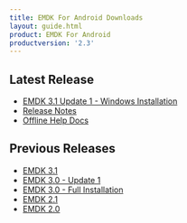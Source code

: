 ```yaml
---
title: EMDK For Android Downloads
layout: guide.html
product: EMDK For Android
productversion: '2.3'
---
```

<!--
Please read the terms of this "End User License Agreement" (the "Agreement") carefully. The Agreement is a legal agreement between you (either an individual or a single entity) and Zebra Technologies International, LLC ("Zebra") for the Zebra computer software and/or firmware accompanying this End User License Agreement, and any associated media, printed materials and any "online" or electronic documentation (collectively, "Software"). By installing or using the Software, you agree to be bound by the terms of this Agreement. If you do not agree to the terms of this Agreement, you may not install or use the Software.

1. Grant of License. The Software is protected by copyright and other intellectual property laws and international treaties. The Software is licensed to you, and not sold, subject to the terms of this Agreement. Subject to the terms of this Agreement, Zebra hereby grants you a limited, personal, non-exclusive license during the term of this Agreement to use the Software solely and exclusively for your internal use for the operation of your associated Zebra printer(s) and for no other purpose. To the extent that any portion of the Software is provided to you in a manner that is designed to be installed by you, you may install one copy of the installable Software on one hard disk or other storage device for one printer, computer, workstation, terminal, or other digital electronic device, as applicable (an "Electronic Device"), and you may access and use that Software as installed on that Electronic Device so long as only one copy of such Software is in operation. If you are an organization rather than an individual, you may authorize personnel associated with your business to use the Software, but only one person at a time on one Electronic Device at a time. You agree not to duplicate or copy the Software, except that you may make one back-up copy for archive purposes. The primary user of the Electronic Device on which installable Software is installed may also make a copy for his or her exclusive use on a portable computer, so long as such Software is being used only on one Electronic Device at a time.

2. Storage/Network Use. In the alternative, you may install a copy of the Software on a storage device, such as a network server, used only to access and use the Software on your Electronic Devices over an internal network; however, you must acquire and dedicate a license for each separate Electronic Device on which the Software is accessed and used from the storage device. A license for the Software may not be shared or used concurrently on different Electronic Devices.

3. Documentation. If the Software contains documentation which is provided only in electronic form, you may print one copy of such electronic documentation. You may not copy the printed materials accompanying the Software.

4. Limitations of Reverse Engineering, Decompilation and Disassembly. You may not reverse engineer, decompile, or disassemble the Software, except and only to the extent that such activity is permitted by applicable law notwithstanding this limitation.

5. Transfer/Sublicense. You may not transfer, sublicense, distribute, rent, lease, supply, market or lend the Software to any other party.

6. Confidentiality. You acknowledge that the Software embodies confidential information owned by Zebra and/or its suppliers and licensors. To the extent you have access to any such information, you agree to use such information only for the authorized use of the Software. You further agree not to disclose such confidential information to any other party and to use at least the same degree of care to maintain the confidential nature of such information as you use to maintain the confidentiality of your own confidential information.

7. Intellectual Property. All title, copyrights and other intellectual property rights in and to the Software (including but not limited to copyrights, patents, trade secrets and trademarks) are owned by Zebra or its suppliers and licensors. You must maintain all copyright notices on all copies of the Software. All rights not expressly granted are reserved by Zebra. Without prejudice to any rights or remedies Zebra may have for your violation of this Software License, Zebra shall own all changes or modifications to the Software.

8. Termination. Without prejudice to any other rights or remedies Zebra may have, Zebra may terminate this Agreement if you fail to comply with the terms and conditions of this Agreement. Zebra may terminate this Agreement by offering you a superseding Agreement for the Software or any replacement or modified version of or upgrade to the Software and conditioning your continued use of the Software or such replacement, modified or upgraded version on your acceptance of such superseding Agreement. In addition, either party may terminate this Agreement at any time. Subject to the foregoing, termination shall be effective upon notice to the other party. In the event that this Agreement terminates for any reason, your license to use the Software will terminate, and you must immediately stop using the Software, destroy all copies of the Software and all of its component parts, and, upon request, provide an affidavit certifying your compliance with the foregoing. The provisions of Sections 4, 5, 6, 7, 12, 13, 14, 15, 16, 17, 18, 19 and 20 shall survive termination of this Agreement.

9. U.S. Government Restricted Rights. All Software provided to the U.S. Government pursuant to solicitations issued on or after December 1, 1995 is provided with the commercial rights and restrictions described elsewhere herein. All Software provided to the U.S. Government pursuant to solicitations issued prior to December 1, 1995 is provided with RESTRICTED RIGHTS as provided for in FAR, 48 CFR 52.227-19 (JUNE 1987) or DFARs, 48 CFR 252.227-7013 (OCT 1988), as applicable.

10. Export Restrictions. You agree that you will not export or re-export the Software, any part thereof, or any process or service that is the direct product of the Software (the foregoing collectively referred to as the "Restricted Components"), to any country, person or entity subject to U.S. export restrictions. You specifically agree not to export or re-export any of the Restricted Components: (i) to any country to which the U.S. has embargoed or restricted the export of goods or services, which currently include but are not necessarily limited to Cuba, Iran, Iraq, North Korea, Sudan and Syria, or to any national of any such country, wherever located, who intends to transmit or transport the Restricted Components back to such country; (ii) to any person or entity who you know or have reason to know will utilize the Restricted Components in the design, development or production of nuclear, chemical or biological weapons; or (iii) to any person or entity who has been prohibited from participating in U.S. export transactions by any federal agency of the U.S. government. You warrant and represent that neither the U.S. Commerce Department, Bureau of Export Administration nor any other U.S. federal agency has suspended, revoked or denied your export privileges. Contractor/Manufacturer is Zebra Technologies Corporation, 333 Corporate Woods Parkway, Vernon Hills, Illinois 60061.

11. Accessing Services Using the Software. Your use of any service accessible using the Software is not covered by this EULA and may be governed by separate terms of use, conditions or notices. Zebra and its suppliers and licensors hereby disclaim any such liability for any such services accessed.

12. Disclaimer. ZEBRA SUPPLIES THE SOFTWARE AS IS AND WITH ALL FAULTS AND DOES NOT MAKE ANY WARRANTIES WHATSOEVER, EXPRESS OR IMPLIED, INCLUDING BUT NOT LIMITED TO WARRANTIES CONCERNING THE SOFTWARE OR ANY APPLICATION, OPERATION OR USE THEREOF, THE OUTPUT OR THE DATA GENERATED BY THE OPERATION OR USE THEREOF, OR ANY SUPPORT SERVICES RENDERED WITH RESPECT THERETO. ZEBRA HEREBY EXCLUDES ALL IMPLIED WARRANTIES TO THE MAXIMUM EXTENT AUTHORIZED BY LAW, INCLUDING, SPECIFICALLY, ANY IMPLIED WARRANTY ARISING BY STATUTE OR OTHERWISE IN LAW OR FROM A COURSE OF DEALING OR USAGE OF TRADE, ALL IMPLIED WARRANTIES OF MERCHANTABILITY, OR OF MERCHANTABLE QUALITY, OR OF FITNESS FOR ANY PURPOSE, PARTICULAR, SPECIFIC OR OTHERWISE, OR OF TITLE, OR OF NONINFRINGEMENT. SOME JURISDICTIONS DO NOT ALLOW THE EXCLUSION OR LIMITATION OF IMPLIED WARRANTIES, SO THE ABOVE LIMITATION OR EXCLUSION MAY NOT APPLY TO YOU. WHEN THE IMPLIED WARRANTIES ARE NOT ALLOWED TO BE EXCLUDED IN THEIR ENTIRETY, THEY WILL BE LIMITED TO THE DURATION OF NINETY (90) DAYS. WITHOUT LIMITING THE GENERALITY OF THE FOREGOING, ZEBRA DOES NOT WARRANT THAT THE OPERATION OF THE SOFTWARE WILL BE UNINTERRUPTED OR ERROR FREE. TO THE EXTENT THAT THE SOFTWARE COVERED BY THIS EULA INCLUDES EMULATION LIBRARIES, SUCH EMULATION LIBRARIES DO NOT WORK 100% CORRECTLY OR COVER 100% OF THE FUNCTIONALITY OF THE PRINTER LANGUAGE BEING EMULATED, ARE OFFERED "AS IS" AND WITH ALL FAULTS, AND ALL THE DISCLAIMERS AND LIMITATIONS CONTAINED IN THIS PARAGRAPH AND THIS AGREEMENT APPLY TO SUCH EMULATION LIBRARIES.

13. Limitation of Liability and Damages. ZEBRA DOES NOT ASSUME RESPONSIBILITY FOR ANY SPECIFIC APPLICATION OF THE SOFTWARE OR FOR COMPATIBILITY WITH OTHER SOFTWARE OR EQUIPMENT. TO THE FULL EXTENT ALLOWED BY LAW, ZEBRA EXCLUDES FOR ITSELF AND ITS LICENSORS AND SUPPLIERS ANY LIABILITY FOR ANY DAMAGES, INCLUDING WITHOUT LIMITATION DIRECT, CONSEQUENTIAL, INCIDENTAL, INDIRECT, SPECIAL, EXEMPLARY OR PUNITIVE DAMAGES OF ANY KIND, OR FOR LOSS OF REVENUE OR PROFITS, LOSS OF BUSINESS, DAMAGE TO GOODWILL, LOSS OF INFORMATION OR DATA, OR OTHER FINANCIAL LOSS ARISING OUT OF OR IN CONNECTION WITH THE SALE, INSTALLATION, MAINTENANCE, USE, PERFORMANCE, FAILURE, OR INTERRUPTION OF ANY PRODUCTS, PARTS OR SOFTWARE, WHETHER BASED ON CONTRACT, TORT, NEGLIGENCE, STRICT LIABILITY OR OTHERWISE, EVEN IF ZEBRA OR ANY LICENSOR OR SUPPLIER HAS BEEN ADVISED OF THE POSSIBILITY OF SUCH DAMAGES. TO THE MAXIMUM EXTENT AUTHORIZED BY LAW, THIS DISCLAIMER OF LIABILITY FOR DAMAGES WILL NOT BE AFFECTED IF ANY REMEDY PROVIDED HEREIN SHALL FAIL OF ITS ESSENTIAL PURPOSE. SOME JURISDICTIONS DO NOT ALLOW THE EXCLUSION OR LIMITATION OF DIRECT, INCIDENTAL, CONSEQUENTIAL OR OTHER DAMAGES, SO THE ABOVE LIMITATION OR EXCLUSION MAY NOT APPLY TO YOU. WHEN LIABILITY FOR DAMAGES IS NOT ALLOWED TO BE LIMITED OR EXCLUDED IN ITS ENTIRETY, ZEBRA LIMITS ITS LIABILITY TO REPAIR, REPLACEMENT, OR, AT ZEBRA'S OPTION, REFUND OF THE PRICE OF THE SOFTWARE.

14. Zebra Suppliers and Licensors. Any release, disclaimer or limitation of Zebra's liability or damages pursuant to this Agreement shall be construed, in addition to Zebra's benefit, also to the benefit of Zebra's suppliers, licensors, employees, and contractors and, without limiting any other defenses that such suppliers, licensors, employees and contractors may have, you agree to release such parties from liability or damages in accordance with such release, disclaimer, or limitation of liability or damages to the same extent that such provisions apply to Zebra.

15. Governing Law. To the maximum extent permitted by law, the laws of the State of Illinois, U.S.A., without reference to its conflict of laws provisions, will apply to this Agreement. You irrevocably agree to submit to the exclusive jurisdiction and venue of the state or federal courts in the State of Illinois in the event of any litigation involving this Agreement or the Software. You agree that you shall not assert any claim that you are not subject to the jurisdiction of such courts, that the venue is improper, that the forum is inconvenient or any similar objection, claim or argument. Zebra may, in its sole discretion, choose to resolve any controversy or dispute between you and Zebra concerning this Agreement, or the existence, validity, breach or termination thereof, whether during or after the term by binding arbitration in accordance with the Commercial Arbitration Rules of the American Arbitration Association ("AAA"), as modified or supplemented under this Section 15, by providing notice to you. In the event that Zebra provides such notice, you hereby waive any right to institute a court or other dispute resolution proceeding with respect to such controversy or dispute and acknowledge arbitration in accordance with this Section 15 as the sole and exclusive means of resolving such controversy or dispute. The arbitration proceeding will take place in Chicago, Illinois and be conducted in the English language. The arbitration panel will consist of 3 arbitrators, one arbitrator appointed by each party and a third neutral arbitrator appointed by the two arbitrators designated by the parties. Any communication between a party and any arbitrator will be directed to the AAA for transmittal to the arbitrator. The parties expressly agree that the arbitrators will be empowered to, at either party's request, grant injunctive relief. The arbitral award will be the exclusive remedy of the parties for all claims, counterclaims, issues or accountings presented or pleaded to the arbitrators. Judgment upon the arbitral award may be entered in any court that has jurisdiction thereof. Any additional costs, fees or expenses incurred in enforcing the arbitral award will be charged against the party that resists its enforcement. Nothing in this Section will prevent Zebra from seeking interim injunctive relief against you or filing an action against you to collect unpaid and past due amounts in any court of competent jurisdiction.

16. Injunctive Relief. You acknowledge that, in the event you breach any provision of this Agreement, Zebra will not have an adequate remedy in money or damages. Zebra shall therefore be entitled to obtain an injunction against such breach from any court of competent jurisdiction immediately upon request without posting bond. Zebra's right to obtain injunctive relief shall not limit its right to seek further remedies.

17. Entire Agreement. This Agreement constitutes the entire understanding and agreement of the parties and supersedes any and all prior or contemporaneous representations, understandings and agreements between the parties with respect to the subject matter of this Agreement. If any provision of this Agreement is held invalid, the remainder of this Agreement shall continue in full force and effect.

18. Assignment. You may not assign this Agreement or any of your rights or obligations hereunder (by operation of law or otherwise) without the prior written consent of Zebra. Zebra may assign this Agreement and its rights and obligations without your consent. Subject to the foregoing, this Agreement shall be binding upon and inure to the benefit of the parties to it and their respective legal representatives, successors and permitted assigns.

19. Modification. No modification of this Agreement shall be binding unless it is in writing and is signed by an authorized representative of the party against whom enforcement of the modification is sought.

20. Waiver. The failure by a party to exercise any right hereunder shall not operate as a waiver of such party's right to exercise such right or any other right in the future.
-->

## Latest Release
<ul>
<li><a href='https://s3.amazonaws.com/emdk/EMDK-A-030109-UP1B.exe'>EMDK 3.1 Update 1 - Windows Installation</a></li>
<li><a href="https://s3.amazonaws.com/emdk/ReleaseNotesEMDKforAndroidv3.1.html">Release Notes</a></li>

<li><a href='https://s3.amazonaws.com/emdk/EMDK.Docs.Latest.zip'>Offline Help Docs</a></li>

</ul>

## Previous Releases
<ul>
<li><a href='https://atgsupportcentral.motorolasolutions.com/ewa/pub/getFile.do?fileName=ssi/emb/downloads/EMDK-A-030109.exe'>EMDK 3.1</a></li>
<li><a href='https://atgsupportcentral.motorolasolutions.com/ewa/pub/getFile.do?fileName=ssi/emb/downloads/EMDK-A-030004-UP1B.exe'>EMDK 3.0 - Update 1</a></li>
<li><a href='https://atgsupportcentral.motorolasolutions.com/ewa/pub/getFile.do?fileName=ssi/emb/downloads/EMDK-A-030004.exe'>EMDK 3.0 - Full Installation</a></li>
<li><a href="https://atgsupportcentral.motorolasolutions.com/ewa/pub/getFile.do?fileName=ssi/emb/downloads/EMDK-A-020104.exe">EMDK 2.1</a></li>
<li><a href="https://atgsupportcentral.motorolasolutions.com/ewa/pub/getFile.do?fileName=ssi/emb/downloads/EMDK-A-020004.exe">EMDK 2.0</a></li>
</ul>









